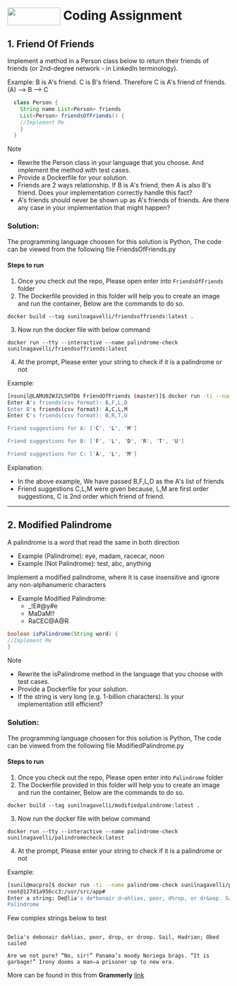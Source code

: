 # [](https://www.agoda.com)<img align="center" width="120" height="40" src="https://cdn6.agoda.net/images/MVC/default/agoda-logo.svg?sanitize=true&raw=true"/> Coding Assignment


## 1. Friend Of Friends

Implement a method in a Person class below to return their friends of friends (or 2nd-degree network -
in LinkedIn terminology).

Example: B is A's friend. C is B's friend. Therefore C is A's friend of friends. (A) --> B --> C
```java
  class Person {
    String name List<Person> friends
    List<Person> friendsOfFriends() {
    //Implement Me
    }
  }
```
Note
* Rewrite the Person class in your language that you choose. And implement the method with test
cases.
* Provide a Dockerfile for your solution.
* Friends are 2 ways relationship. If B is A's friend, then A is also B's friend. Does your
implementation correctly handle this fact?
* A's friends should never be shown up as A's friends of friends. Are there any case in your
implementation that might happen?

### Solution:

The programming language choosen for this solution is Python, The code can be viewed from the following file FriendsOfFriends.py

#### Steps to run

1. Once you check out the repo, Please open enter into ``FriendsOfFriends`` folder
2. The Dockerfile provided in this folder will help you to create an image and run the container, Below are the commands to do so.
  ```
  docker build --tag sunilnagavelli/friendsoffriends:latest .
  ```
3. Now run the docker file with below command
```
docker run --tty --interactive --name palindrome-check sunilnagavelli/friendsoffriends:latest
```
4. At the prompt, Please enter your string to check if it is a palindrome or not

Example:

```bash
[nsunil@LAMU02WJ2LSHTD6 FriendOfFriends (master)]$ docker run -ti --name friendsoffriends sunilnagavelli/friendsoffriends:latest
Enter A's friends(csv format): B,F,L,D
Enter B's friends(csv format): A,C,L,M
Enter C's friends(csv format): B,R,T,U

Friend suggestions for A: ['C', 'L', 'M']

Friend suggestions for B: ['F', 'L', 'D', 'R', 'T', 'U']

Friend suggestions for C: ['A', 'L', 'M']
```
Explanation: 
  * In the above example, We have passed B,F,L,D as the A's list of friends
  * Friend suggestions C,L,M were given because, L,M are first order suggestions, C is 2nd order which friend of friend.

-----

## 2. Modified Palindrome
  A palindrome is a word that read the same in both direction
  * Example (Palindrome): eye, madam, racecar, noon
  * Example (Not Palindrome): test, abc, anything

Implement a modified palindrome, where it is case insensitive and ignore any non-alphanumeric
characters
* Example Modified Palindrome:
  * _!E#@y#e
  * MaDaM!!
  * RaCEC@A@R
```java
boolean isPalindrome(String word) {
//Implement Me
}
```
Note
* Rewrite the isPalindrome method in the language that you choose with test cases.
* Provide a Dockerfile for your solution.
* If the string is very long (e.g. 1-billion characters). Is your implementation still efficient?

### Solution:

The programming language choosen for this solution is Python, The code can be viewed from the following file ModifiedPalindrome.py

#### Steps to run

1. Once you check out the repo, Please open enter into ```Palindrome``` folder
2. The Dockerfile provided in this folder will help you to create an image and run the container, Below are the commands to do so.
  ```
  docker build --tag sunilnagavelli/modifiedpalindrome:latest .
  ```
3. Now run the docker file with below command
```
docker run --tty --interactive --name palindrome-check sunilnagavelli/palindromecheck:latest
```
4. At the prompt, Please enter your string to check if it is a palindrome or not

Example:
```bash
[sunil@macpro]$ docker run -ti --name palindrome-check sunilnagavelli/palindromecheck:latest
root@127d1a956cc3:/usr/src/app# 
Enter a string: De@lia's de*bonair d~ahlias, poor, d%rop, or dr&oop. Sail, H(adrian; Obe#d s$ailed
Palindrome
```
Few complex strings below to test

```

Delia's debonair dahlias, poor, drop, or droop. Sail, Hadrian; Obed sailed

Are we not pure? “No, sir!” Panama’s moody Noriega brags. “It is garbage!” Irony dooms a man—a prisoner up to new era.

```
More can be found in this from **Grammerly** [link](https://www.grammarly.com/blog/16-surprisingly-funny-palindromes)  